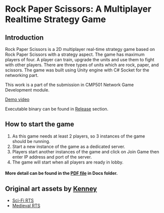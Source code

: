 # Rock Paper Scissors: A Multiplayer Realtime Strategy Game
## Introduction
Rock Paper Scissors is a 2D multiplayer real-time strategy game based on Rock Paper Scissors with a strategy aspect. The game has maximum players of four. A player can train, upgrade the units and use them to fight with other players. There are three types of units which are rock, paper, and scissors. The game was built using Unity engine with C# Socket for the networking part.

This work is a part of the submission in CMP501 Network Game Development module.

[Demo video](https://www.youtube.com/watch?v=rBE9131TIPk)

Executable binary can be found in [Release](../../releases) section.

## How to start the game
1. As this game needs at least 2 players, so 3 instances of the game should be running.
2. Start a new instance of the game as a dedicated server.
3. Players start another instances of the game and click on Join Game then enter IP address and port of the server.
4. The game will start when all players are ready in lobby.

#### More detail can be found in the [PDF file](../master/Docs/Network%20Assessment%20Report.pdf) in Docs folder.

## Original art assets by [Kenney](https://www.kenney.nl)
- [Sci-Fi RTS](https://www.kenney.nl/assets/sci-fi-rts)
- [Medieval RTS](https://www.kenney.nl/assets/medieval-rts)
